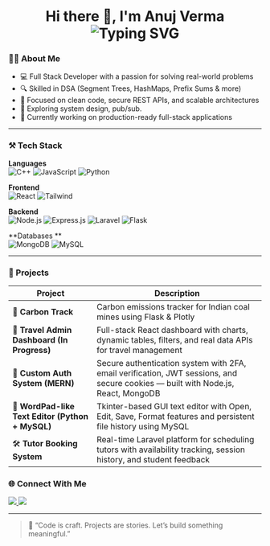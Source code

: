 <h1 align="center">
  Hi there 👋, I'm Anuj Verma  
  <br>
  <img src="https://readme-typing-svg.demolab.com?font=Fira+Code&size=24&pause=1000&center=true&vCenter=true&width=435&lines=Full+Stack+Developer;" alt="Typing SVG" />
</h1>


### 👨‍💻 About Me

- 💻 Full Stack Developer with a passion for solving real-world problems
- 🔍 Skilled in DSA (Segment Trees, HashMaps, Prefix Sums & more)
- 🔧 Focused on clean code, secure REST APIs, and scalable architectures
- 🌱 Exploring system design, pub/sub.
- 🎯 Currently working on production-ready full-stack applications

---

### ⚒️ Tech Stack

**Languages**  
![C++](https://img.shields.io/badge/C++-00599C?style=flat-square&logo=c%2B%2B&logoColor=white)
![JavaScript](https://img.shields.io/badge/JavaScript-F7DF1E?style=flat-square&logo=javascript&logoColor=black)
![Python](https://img.shields.io/badge/Python-3776AB?style=flat-square&logo=python&logoColor=white)

**Frontend**  
![React](https://img.shields.io/badge/React-61DAFB?style=flat-square&logo=react)
![Tailwind](https://img.shields.io/badge/TailwindCSS-38B2AC?style=flat-square&logo=tailwind-css)

**Backend**  
![Node.js](https://img.shields.io/badge/Node.js-339933?style=flat-square&logo=node.js)
![Express.js](https://img.shields.io/badge/Express.js-000000?style=flat-square&logo=express)
![Laravel](https://img.shields.io/badge/Laravel-F9322C?style=flat-square&logo=laravel)
![Flask](https://img.shields.io/badge/Flask-000000?style=flat-square&logo=flask)

**Databases **  
![MongoDB](https://img.shields.io/badge/MongoDB-47A248?style=flat-square&logo=mongodb)
![MySQL](https://img.shields.io/badge/MySQL-4479A1?style=flat-square&logo=mysql)

---

### 🚀 Projects

| Project | Description |
|--------|-------------|
| 🌿 **Carbon Track** | Carbon emissions tracker for Indian coal mines using Flask & Plotly |
| 🧭 **Travel Admin Dashboard (In Progress)** | Full-stack React dashboard with charts, dynamic tables, filters, and real data APIs for travel management |
| 🔐 **Custom Auth System (MERN)** | Secure authentication system with 2FA, email verification, JWT sessions, and secure cookies — built with Node.js, React, MongoDB |
| 📝 **WordPad-like Text Editor (Python + MySQL)** | Tkinter-based GUI text editor with Open, Edit, Save, Format features and persistent file history using MySQL |
| 🛠️ **Tutor Booking System** | Real-time Laravel platform for scheduling tutors with availability tracking, session history, and student feedback |


### 🌐 Connect With Me

  <a href="mailto:anujirverma@gmail.com">
    <img src="https://img.shields.io/badge/Gmail-D14836?style=flat-square&logo=gmail&logoColor=white" />
  </a>
  <a href="https://github.com/anujverma08">
    <img src="https://img.shields.io/badge/GitHub-100000?style=flat-square&logo=github&logoColor=white" />
  </a>
</p>

---

> 🧠 “Code is craft. Projects are stories. Let’s build something meaningful.”

